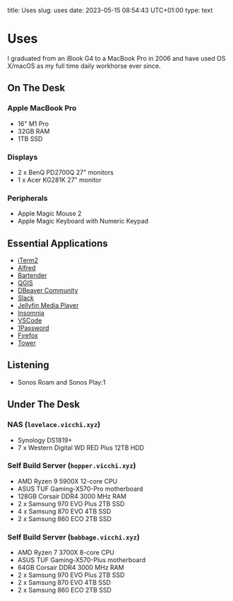 title: Uses
slug: uses
date: 2023-05-15 08:54:43 UTC+01:00
type: text

# Uses

I graduated from an iBook G4 to a MacBook Pro in 2006 and have used OS X/macOS as my full
time daily workhorse ever since. 

## On The Desk

### Apple MacBook Pro

* 16" M1 Pro
* 32GB RAM
* 1TB SSD

### Displays

* 2 x BenQ PD2700Q 27" monitors
* 1 x Acer KG281K 27" monitor

### Peripherals

* Apple Magic Mouse 2
* Apple Magic Keyboard with Numeric Keypad

## Essential Applications

* [iTerm2](https://iterm2.com/)
* [Alfred](https://www.alfredapp.com/)
* [Bartender](https://www.macbartender.com/)
* [QGIS](https://qgis.org/en/site/)
* [DBeaver Community](https://dbeaver.io/)
* [Slack](https://slack.com/intl/en-gb)
* [Jellyfin Media Player](https://jellyfin.org/downloads)
* [Insomnia](https://insomnia.rest/)
* [VSCode](https://code.visualstudio.com/)
* [1Password](https://1password.com/)
* [Firefox](https://www.mozilla.org/en-GB/firefox/new/)
* [Tower](https://www.git-tower.com/mac)

## Listening

* Sonos Roam and Sonos Play:1

## Under The Desk

### NAS (`lovelace.vicchi.xyz`)
* Synology DS1819+
* 7 x Western Digital WD RED Plus 12TB HDD

### Self Build Server (`hopper.vicchi.xyz`)
* AMD Ryzen 9 5900X 12-core CPU
* ASUS TUF Gaming-X570-Pro motherboard
* 128GB Corsair DDR4 3000 MHz RAM
* 2 x Samsung 970 EVO Plus 2TB SSD
* 4 x Samsung 870 EVO 4TB SSD
* 2 x Samsung 860 ECO 2TB SSD

### Self Build Server (`babbage.vicchi.xyz`)
* AMD Ryzen 7 3700X 8-core CPU
* ASUS TUF Gaming-X570-Plus motherboard
* 64GB Corsair DDR4 3000 MHz RAM
* 2 x Samsung 970 EVO Plus 2TB SSD
* 2 x Samsung 870 EVO 4TB SSD
* 2 x Samsung 860 ECO 2TB SSD